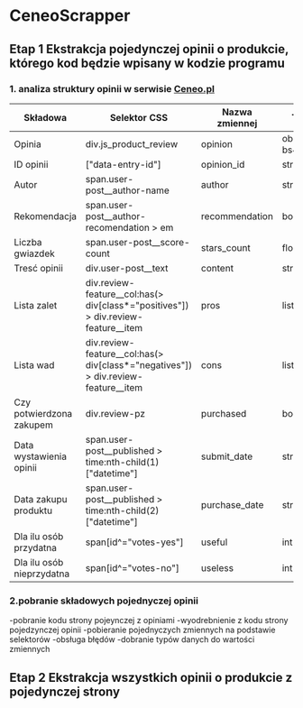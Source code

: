 # CeneoScrapper

## Etap 1 Ekstrakcja pojedynczej opinii o produkcie, którego kod będzie wpisany w kodzie programu
### 1. analiza struktury opinii w serwisie  [Ceneo.pl](https://www.ceneo.pl)
|Składowa|Selektor CSS|Nazwa zmiennej|Typ danych|
|--------|------------|--------------|----------|   
|Opinia|div.js_product_review|opinion|obiekt bs4.element.Tag|
|ID opinii|["data-entry-id"]|opinion_id|str|
|Autor|span.user-post__author-name|author|str|
|Rekomendacja|span.user-post__author-recomendation > em|recommendation|bool|
|Liczba gwiazdek|span.user-post__score-count|stars_count|float|
|Tresć opinii|div.user-post__text|content|str|
|Lista zalet|div.review-feature__col:has(> div[class*="positives"]) > div.review-feature__item|pros|list|
|Lista wad|div.review-feature__col:has(> div[class*="negatives"]) > div.review-feature__item|cons|list|
|Czy potwierdzona zakupem|div.review-pz|purchased|bool|
|Data wystawienia opinii|span.user-post__published > time:nth-child(1)["datetime"]|submit_date|str|
|Data zakupu produktu|span.user-post__published > time:nth-child(2)["datetime"]|purchase_date|str|
|Dla ilu osób przydatna|span[id^="votes-yes"]|useful|int|
|Dla ilu osób nieprzydatna|span[id^="votes-no"]|useless|int|   

### 2.pobranie składowych pojednyczej opinii
-pobranie kodu strony pojeynczej z opiniami
-wyodrebnienie z kodu strony pojedzynczej opinii
-pobieranie pojednyczych zmiennych na podstawie selektorów
-obsługa błędów
-dobranie typów danych do wartości zmiennych

## Etap 2 Ekstrakcja wszystkich opinii o produkcie z pojedynczej strony

